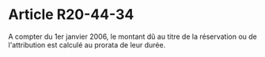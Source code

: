 # Article R20-44-34

A compter du 1er janvier 2006, le montant dû au titre de la réservation ou de l'attribution est calculé au prorata de leur durée.